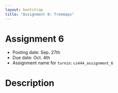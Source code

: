 ```yaml
---
layout: bootstrap
title: "Assignment 8: Treemaps"
---
```


# Assignment 6

- Posting date: Sep. 27th
- Due date: Oct. 4th
- Assignment name for `turnin`: `cs444_assignment_6`


# Description

